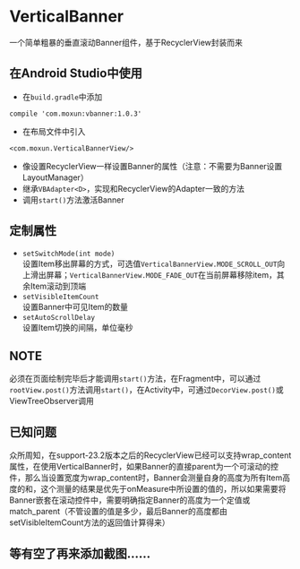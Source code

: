 # VerticalBanner
一个简单粗暴的垂直滚动Banner组件，基于RecyclerView封装而来

## 在Android Studio中使用
- 在`build.gradle`中添加
```
compile 'com.moxun:vbanner:1.0.3'
```    
- 在布局文件中引入
```
<com.moxun.VerticalBannerView/>
```    
- 像设置RecyclerView一样设置Banner的属性（注意：不需要为Banner设置LayoutManager）    
- 继承`VBAdapter<D>`，实现和RecyclerView的Adapter一致的方法       
- 调用`start()`方法激活Banner 

## 定制属性 
- `setSwitchMode(int mode)`    
设置Item移出屏幕的方式，可选值`VerticalBannerView.MODE_SCROLL_OUT`向上滑出屏幕；`VerticalBannerView.MODE_FADE_OUT`在当前屏幕移除item，其余Item滚动到顶端    
- `setVisibleItemCount`     
设置Banner中可见Item的数量    
- `setAutoScrollDelay`    
设置Item切换的间隔，单位毫秒     

## NOTE    
必须在页面绘制完毕后才能调用`start()`方法，在Fragment中，可以通过`rootView.post()`方法调用`start()`，在Activity中，可通过`DecorView.post()`或ViewTreeObserver调用

## 已知问题
众所周知，在support-23.2版本之后的RecyclerView已经可以支持wrap_content属性，在使用VerticalBanner时，如果Banner的直接parent为一个可滚动的控件，那么当设置宽度为wrap_content时，Banner会测量自身的高度为所有Item高度的和，这个测量的结果是优先于onMeasure中所设置的值的，所以如果需要将Banner嵌套在滚动控件中，需要明确指定Banner的高度为一个定值或match_parent（不管设置的值是多少，最后Banner的高度都由setVisibleItemCount方法的返回值计算得来）

## 等有空了再来添加截图......
